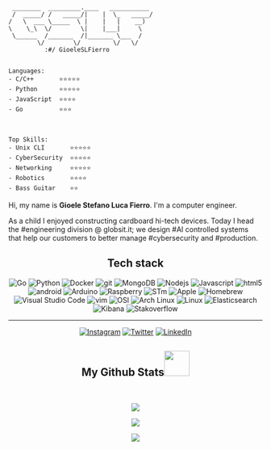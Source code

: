 ```

 ________  _________.____   ___________
 /  _____/ /   _____/|    |  \_   _____/
/   \  ___ \_____  \ |    |   |    __)  
\    \_\  \/        \|    |___|     \   
 \______  /_______  /|_______ \___  /   
        \/        \/         \/   \/   
          :#/ GioeleSLFierro


Languages:
- C/C++       ⭐️⭐️⭐️⭐️⭐️
- Python      ⭐️⭐️⭐️⭐️⭐️
- JavaScript  ⭐️⭐️⭐️⭐️
- Go          ⭐️⭐️⭐️



Top Skills: 
- Unix CLI       ⭐️⭐️⭐️⭐️⭐️
- CyberSecurity  ⭐️⭐️⭐️⭐️⭐️
- Networking     ⭐️⭐️⭐️⭐️⭐️
- Robotics       ⭐️⭐️⭐️⭐️
- Bass Guitar    ⭐️⭐️

```

Hi, my name is **Gioele Stefano Luca Fierro**. I'm a computer engineer. 

As a child I enjoyed constructing cardboard hi-tech devices. 
Today I head the #engineering division @ globsit.it; we design #AI controlled systems that help our customers to better manage #cybersecurity and #production.


<h2 align="center">
  Tech stack
</h2>
<p align="center">
  <img alt="Go" src="https://img.shields.io/badge/-GoLang-45b8d8?style=flat-square&logo=go&logoColor=white" />
  <img alt="Python" src="https://img.shields.io/badge/-Python-8DD6F9?style=flat-square&logo=python&logoColor=white" /> 
  <img alt="Docker" src="https://img.shields.io/badge/-Docker-46a2f1?style=flat-square&logo=docker&logoColor=white" />
  <img alt="git" src="https://img.shields.io/badge/-Git-F05032?style=flat-square&logo=git&logoColor=white" />
  <img alt="MongoDB" src="https://img.shields.io/badge/-MongoDB-13aa52?style=flat-square&logo=mongodb&logoColor=white" />
  <img alt="Nodejs" src="https://img.shields.io/badge/-Nodejs-43853d?style=flat-square&logo=Node.js&logoColor=white" />
  <img alt="Javascript" src="https://img.shields.io/badge/-Javascript-1a73e8?style=flat-square&logo=javascript&logoColor=white" />
  <img alt="html5" src="https://img.shields.io/badge/-HTML5-E34F26?style=flat-square&logo=html5&logoColor=white" />
  <img alt="android" src="https://img.shields.io/badge/-Android-007ACC?style=flat-square&logo=android&logoColor=white" />
  <img alt="Arduino" src="https://img.shields.io/badge/-Arduino-ea2845?style=flat-square&logo=arduino&logoColor=white" />
  <img alt="Raspberry" src="https://img.shields.io/badge/-Raspberry-5849BE?style=flat-square&logo=raspberry&logoColor=white" />
  <img alt="STm" src="https://img.shields.io/badge/-STm-CC6699?style=flat-square&logo=STMicroelectronics&logoColor=white" />
  <img alt="Apple" src="https://img.shields.io/badge/-Apple-311C87?style=flat-square&logo=apple&logoColor=white" />
  <img alt="Homebrew" src="https://img.shields.io/badge/-Homebrew-CB3837?style=flat-square&logo=homebrew&logoColor=white" />
  <img alt="Visual Studio Code" src="https://img.shields.io/badge/-VisualStudio Code-430098?style=flat-square&logo=visualstudiocode&logoColor=white" />
  <img alt="vim" src="https://img.shields.io/badge/-Vim-764ABC?style=flat-square&logo=vim&logoColor=white" />
  <img alt="OSI" src="https://img.shields.io/badge/-OSI-B7178C?style=flat-square&logo=opensourceinitiative&logoColor=white" />
  <img alt="Arch Linux" src="https://img.shields.io/badge/-ArchLinux-E10098?style=flat-square&logo=archlinux&logoColor=white" />
  <img alt="Linux" src="https://img.shields.io/badge/-Linux-DD0031?style=flat-square&logo=linux&logoColor=white" />
  <img alt="Elasticsearch" src="https://img.shields.io/badge/-Elasticsearch-db7092?style=flat-square&logo=elasticsearch&logoColor=white" />
  <img alt="Kibana" src="https://img.shields.io/badge/-Kibana-F05032?style=flat-square&logo=kibana&logoColor=white" />
  <img alt="Stakoverflow" src="https://img.shields.io/badge/-Stackoverflow-F9A03C?style=flat-square&logo=stackoverflow&logoColor=white" />
  <br />

</p>

---
<p align="center">
 <a href="https://www.instagram.com/gioeleslfierro/" target="_blank"><img alt="Instagram" src="https://img.shields.io/badge/Instagram-%2312100E.svg?&style=for-the-badge&logo=Instagram&logoColor=white" /></a> 
 <a href="https://twitter.com/gslf_dev" target="_blank"><img alt="Twitter" src="https://img.shields.io/badge/twitter-%231DA1F2.svg?&style=for-the-badge&logo=twitter&logoColor=white" /></a> 
 <a href="https://www.linkedin.com/in/gioeleslfierro/" target="_blank"><img alt="LinkedIn" src="https://img.shields.io/badge/linkedin-%230077B5.svg?&style=for-the-badge&logo=linkedin&logoColor=white" /></a> 
</p>

<h2 align="center">
  My Github Stats<img src="https://media.giphy.com/media/VgCDAzcKvsR6OM0uWg/giphy.gif" width="50">
</h2>
 
<br>

<p align = "center">
  <img  src = "https://github-readme-stats.vercel.app/api?username=gslf&show_icons=true&theme=dark&line_height=27">
</p>

<p align = "center">
  <img src = "https://github-readme-stats.vercel.app/api/top-langs/?username=gslf&theme=dark">
</p>

<p align = "center">
 <img  src="https://github-readme-streak-stats.herokuapp.com/?user=gslf&show_icons=true&locale=en&layout=compact&theme=dark&line_height=0" />
</p> 


